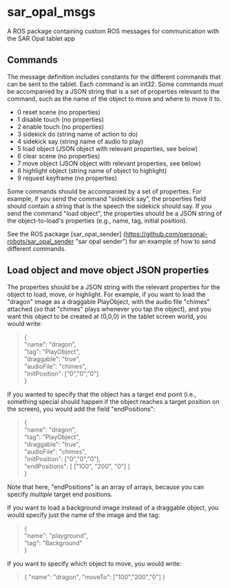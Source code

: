# sar\_opal\_msgs
A ROS package containing custom ROS messages for communication with the SAR Opal tablet app

## Commands
The message definition includes constants for the different commands that can be sent to the tablet. Each command is an int32. Some commands must be accompanied by a JSON string that is a set of properties relevant to the command, such as the name of the object to move and where to move it to. 
- 0 reset scene \(no properties\)
- 1 disable touch \(no properties\)
- 2 enable touch \(no properties\)
- 3 sidekick do \(string name of action to do\)
- 4 sidekick say \(string name of audio to play\)
- 5 load object \(JSON object with relevant properties, see below\)
- 6 clear scene \(no properties\)
- 7 move object \(JSON object with relevant properties, see below\)
- 8 highlight object \(string name of object to highlight\)
- 9 request keyframe \(no properties\)

Some commands should be accompanied by a set of properties. For example, if you send the command "sidekick say", the properties field should contain a string that is the speech the sidekick should say. If you send the command "load object", the properties should be a JSON string of the object-to-load's properties (e.g., name, tag, initial position). 

See the ROS package [sar\_opal\_sender] (https://github.com/personal-robots/sar_opal_sender "sar opal sender") for an example of how to send different commands. 

## Load object and move object JSON properties 
The properties should be a JSON string with the relevant properties for the object to load, move, or highlight. For example, if you want to load the "dragon" image as a draggable PlayObject, with the audio file "chimes" attached (so that "chimes" plays whenever you tap the object), and you want this object to be created at \(0,0,0\) in the tablet screen world, you would write:
> {  
>    "name": "dragon",  
>    "tag": "PlayObject",  
>    "draggable": "true",  
>    "audioFile": "chimes",  
>    "initPosition": ["0","0","0"]  
> }

If you wanted to specify that the object has a target end point (i.e., something special should happen if the object reaches a target position on the screen), you would add the field "endPositions":
> {  
>    "name": "dragon",  
>    "tag": "PlayObject",  
>    "draggable": "true",  
>    "audioFile": "chimes",  
>    "initPosition": ["0","0","0"],  
>    "endPositions": [ ["100", "200", "0"] ]  
> }

Note that here, "endPositions" is an array of arrays, because you can specify *multiple* target end positions.

If you want to load a background image instead of a draggable object, you would specify just the name of the image and the tag:
> {  
>    "name": "playground",  
>    "tag": "Background"  
> }  

If you want to specify which object to move, you would write:
> {
>     "name": "dragon",
>     "moveTo": ["100","200","0"]
> }
